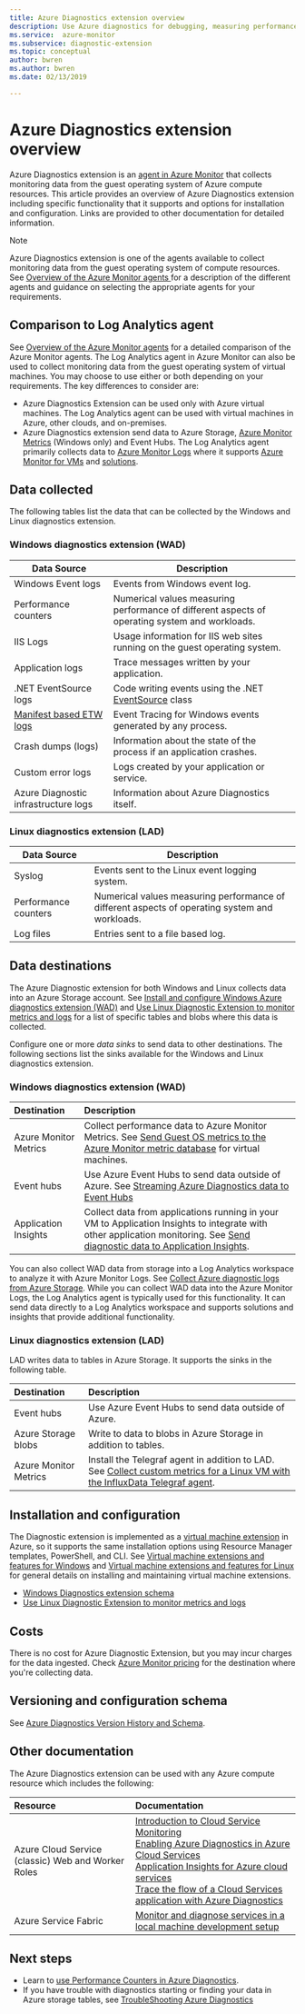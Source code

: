 ```yaml
---
title: Azure Diagnostics extension overview
description: Use Azure diagnostics for debugging, measuring performance, monitoring, traffic analysis in cloud services, virtual machines and service fabric
ms.service:  azure-monitor
ms.subservice: diagnostic-extension
ms.topic: conceptual
author: bwren
ms.author: bwren
ms.date: 02/13/2019

---
```


# Azure Diagnostics extension overview
Azure Diagnostics extension is an [agent in Azure Monitor](agents-overview.md) that collects monitoring data from the guest operating system of Azure compute resources. This article provides an overview of Azure Diagnostics extension including specific functionality that it supports and options for installation and configuration. Links are provided to other documentation for detailed information.

> [!NOTE]
> Azure Diagnostics extension is one of the agents available to collect monitoring data from the guest operating system of compute resources. See [Overview of the Azure Monitor agents ](agents-overview.md) for a description of the different agents and guidance on selecting the appropriate agents for your requirements.


## Comparison to Log Analytics agent
See [Overview of the Azure Monitor agents](agents-overview.md) for a detailed comparison of the Azure Monitor agents. The Log Analytics agent in Azure Monitor can also be used to collect monitoring data from the guest operating system of virtual machines. You may choose to use either or both depending on your requirements. The key differences to consider are:

- Azure Diagnostics Extension can be used only with Azure virtual machines. The Log Analytics agent can be used with virtual machines in Azure, other clouds, and on-premises.
- Azure Diagnostics extension send data to Azure Storage, [Azure Monitor Metrics](data-platform-metrics.md) (Windows only) and Event Hubs. The Log Analytics agent primarily collects data to [Azure Monitor Logs](data-platform-logs.md) where it supports [Azure Monitor for VMs](../insights/vminsights-overview.md) and [solutions](../insights/solutions.md).

## Data collected
The following tables list the data that can be collected by the Windows and Linux diagnostics extension.

### Windows diagnostics extension (WAD)

| Data Source | Description |
| --- | --- |
| Windows Event logs   | Events from Windows event log. |
| Performance counters | Numerical values measuring performance of different aspects of operating system and workloads. |
| IIS Logs             | Usage information for IIS web sites running on the guest operating system. |
| Application logs     | Trace messages written by your application. |
| .NET EventSource logs |Code writing events using the .NET [EventSource](https://msdn.microsoft.com/library/system.diagnostics.tracing.eventsource.aspx) class |
| [Manifest based ETW logs](https://docs.microsoft.com/windows/desktop/etw/about-event-tracing) |Event Tracing for Windows events generated by any process. |
| Crash dumps (logs)   | Information about the state of the process if an application crashes. |
| Custom error logs    | Logs created by your application or service. |
| Azure Diagnostic infrastructure logs | Information about Azure Diagnostics itself. |


### Linux diagnostics extension (LAD)

| Data Source | Description |
| --- | --- |
| Syslog | Events sent to the Linux event logging system.   |
| Performance counters  | Numerical values measuring performance of different aspects of operating system and workloads. |
| Log files | Entries sent to a file based log.  |

## Data destinations
The Azure Diagnostic extension for both Windows and Linux collects data into an Azure Storage account. See [Install and configure Windows Azure diagnostics extension (WAD)](diagnostics-extension-to-storage.md) and [Use Linux Diagnostic Extension to monitor metrics and logs](../virtual-machines/extensions/diagnostics-linux.md) for a list of specific tables and blobs where this data is collected.

Configure one or more *data sinks* to send data to other destinations. The following sections list the sinks available for the Windows and Linux diagnostics extension.

### Windows diagnostics extension (WAD)

| Destination | Description |
|:---|:---|
| Azure Monitor Metrics | Collect performance data to Azure Monitor Metrics. See [Send Guest OS metrics to the Azure Monitor metric database](collect-custom-metrics-guestos-resource-manager-vm.md) for virtual machines.  |
| Event hubs | Use Azure Event Hubs to send data outside of Azure. See [Streaming Azure Diagnostics data to Event Hubs](diagnostics-extension-stream-event-hubs.md) |
| Application Insights | Collect data from applications running in your VM to Application Insights to integrate with other application monitoring. See [Send diagnostic data to Application Insights](diagnostics-extension-to-application-insights.md). |

You can also collect WAD data from storage into a Log Analytics workspace to analyze it with Azure Monitor Logs.  See [Collect Azure diagnostic logs from Azure Storage](azure-storage-iis-table.md). While you can collect WAD data into the Azure Monitor Logs, the Log Analytics agent is typically used for this functionality. It can send data directly to a Log Analytics workspace and supports solutions and insights that provide additional functionality.


### Linux diagnostics extension (LAD)
LAD writes data to tables in Azure Storage. It supports the sinks in the following table.

| Destination | Description |
|:---|:---|
| Event hubs | Use Azure Event Hubs to send data outside of Azure. |
| Azure Storage blobs | Write to data to blobs in Azure Storage in addition to tables. |
| Azure Monitor Metrics | Install the Telegraf agent in addition to LAD. See [Collect custom metrics for a Linux VM with the InfluxData Telegraf agent](collect-custom-metrics-linux-telegraf.md).


## Installation and configuration
The Diagnostic extension is implemented as a [virtual machine extension](/virtual-machines/extensions/overview) in Azure, so it supports the same installation options using Resource Manager templates, PowerShell, and CLI. See [Virtual machine extensions and features for Windows](/virtual-machines/extensions/features-windows) and [Virtual machine extensions and features for Linux](/virtual-machines/extensions/features-linux) for general details on installing and maintaining virtual machine extensions.



- [Windows Diagnostics extension schema](diagnostics-extension-schema-windows.md)
- [Use Linux Diagnostic Extension to monitor metrics and logs](/virtual-machines/extensions/diagnostics-linux)


## Costs
There is no cost for Azure Diagnostic Extension, but you may incur charges for the data ingested. Check [Azure Monitor pricing](https://azure.microsoft.com/pricing/details/monitor/) for the destination where you're collecting data.

## Versioning and configuration schema
See [Azure Diagnostics Version History and Schema](diagnostics-extension-schema.md).

## Other documentation
The Azure Diagnostics extension can be used with any Azure compute resource which includes the following:

| Resource | Documentation |
|:---|:---|
| Azure Cloud Service (classic) Web and Worker Roles | [Introduction to Cloud Service Monitoring](../../cloud-services/cloud-services-how-to-monitor.md)<br>[Enabling Azure Diagnostics in Azure Cloud Services](../../cloud-services/cloud-services-dotnet-diagnostics.md)<br>[Application Insights for Azure cloud services](../app/cloudservices.md)<br>[Trace the flow of a Cloud Services application with Azure Diagnostics](../../cloud-services/cloud-services-dotnet-diagnostics-trace-flow.md)<br> |
| Azure Service Fabric | [Monitor and diagnose services in a local machine development setup](../../service-fabric/service-fabric-diagnostics-how-to-monitor-and-diagnose-services-locally.md)

## Next steps


* Learn to [use Performance Counters in Azure Diagnostics](../../cloud-services/diagnostics-performance-counters.md).
* If you have trouble with diagnostics starting or finding your data in Azure storage tables, see [TroubleShooting Azure Diagnostics](diagnostics-extension-troubleshooting.md)

